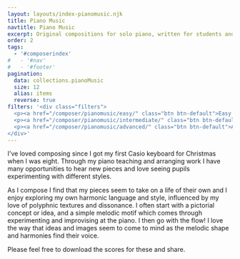 ```yaml
---
layout: layouts/index-pianomusic.njk
title: Piano Music
navtitle: Piano Music
excerpt: Original compositions for solo piano, written for students and professionals
order: 2
tags:
  - '#composerindex'
#   - '#nav'
#   - '#footer'
pagination:
  data: collections.pianoMusic
  size: 12
  alias: items
  reverse: true
filters: '<div class="filters">
  <p><a href="/composer/pianomusic/easy/" class="btn btn-default">Easy Piano Music</a></p>
  <p><a href="/composer/pianomusic/intermediate/" class="btn btn-default">Intermediate Piano Music</a></p>
  <p><a href="/composer/pianomusic/advanced/" class="btn btn-default">Advanced Piano Music</a></p>
</div>'
---
```


I've loved composing since I got my first Casio keyboard for Christmas when I was eight. Through my piano teaching and arranging work I have many opportunities to hear new pieces and love seeing pupils experimenting with different styles.

As I compose I find that my pieces seem to take on a life of their own and I enjoy exploring my own harmonic language and style, influenced by my love of polyphnic textures and dissonance. I often start with a pictorial concept or idea, and a simple melodic motif which comes through experimenting and improvising at the piano. I then go with the flow! I love the way that ideas and images seem to come to mind as the melodic shape and harmonies find their voice.

Please feel free to download the scores for these and share.
